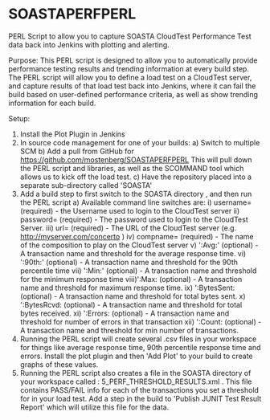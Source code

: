 SOASTAPERFPERL
==============

PERL Script to allow you to capture SOASTA CloudTest Performance Test data back into Jenkins with plotting and alerting.

Purpose: This PERL script is designed to allow you to automatically provide performance testing results and trending information at every build step. The PERL script will allow you to define a load test on a CloudTest server, and capture results of that load test back into Jenkins, where it can fail the build based on user-defined performance criteria, as well as show trending information for each build.

Setup:
1.  Install the Plot Plugin in Jenkins
2.  In source code management for one of your builds:
	a) Switch to multiple SCM
	b) Add a pull from GitHub for https://github.com/mostenberg/SOASTAPERFPERL  This will pull down the PERL script and libraries, as well as the SCOMMAND tool which allows us to kick off the load test.
	c) Have the repository placed into a separate sub-directory called 'SOASTA'
3.  Add a build step to first switch to the SOASTA directory , and then run the PERL script
	a) Available command line switches are:
		i)    username=<NAME>  		(required) - the Username used to login to the CloudTest server
		ii)   password=<PWD>  		(required) - The password used to login to the CloudTest Server.
		iii)  url=<URL>      		(required) - The URL of the CloudTest server (e.g. http://myserver.com/concerto )
		iv)   compname=<NAME2> 		(required) - The name of the composition to play on the CloudTest server
		v)   '<NAME>:Avg:<VALUE>'  	(optional) - A transaction name and threshold for the average response time.
		vi)  '<NAME>:90th:<VALUE>'  (optional) - A transaction name and threshold for the 90th percentile time
		vii) '<NAME>:Min:<VALUE>'  	(optional) - A transaction name and threshold for the minimum response time
		viii)'<NAME>:Max:<VALUE>   	(optional) - A transaction name and threshold for maximum response time.
		ix)  '<NAME>:BytesSent:<VALUE>  (optional) - A transaction name and threshold for total bytes sent.
		x)   '<NAME>:BytesRcvd:<VALUE>  (optional) - A transaction name and threshold for total bytes received.
		xi)  '<NAME>:Errors:<VALUE>     (optional) - A transaction name and threshold for number of errors in that transaction
		xii) '<NAME>:Count:<VALUE>		(optional) - A transaction name and threshold for min number of transactions.
4.  Running the PERL script will create several .csv files in your workspace for things like average response time, 90th percentile response time and errors. Install the plot plugin and then 'Add Plot' to your build to create graphs of these values.
5.	Running the PERL script also creates a file in the SOASTA directory of your workspace called : 5_PERF_THRESHOLD_RESULTS.xml . This file contains PASS/FAIL info for each of the transactions you set a threshold for in your load test.  Add a step in the build to 'Publish JUNIT Test Result Report' which will utilize this file for the data.